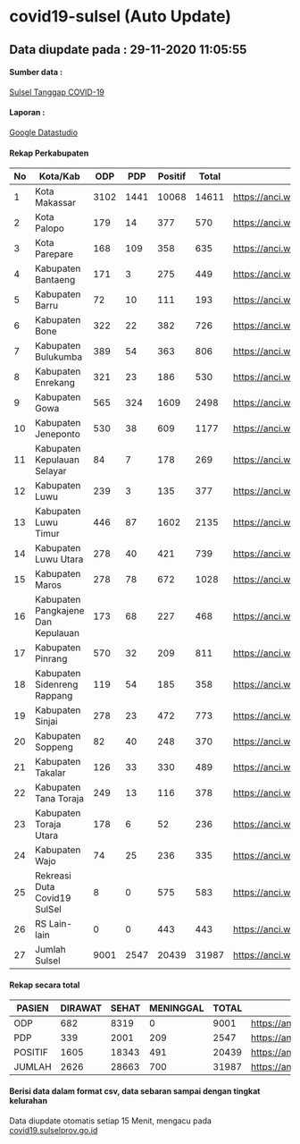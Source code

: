 
# covid19-sulsel (Auto Update)

## Data diupdate pada : 29-11-2020 11:05:55

#### Sumber data :
[Sulsel Tanggap COVID-19](https://covid19.sulselprov.go.id)

#### Laporan :
[Google Datastudio](https://datastudio.google.com/s/jythWGc1j4w)

#### Rekap Perkabupaten 
|No|Kota/Kab|ODP|PDP|Positif|Total|Link|
| --- | --- | --- | --- | --- | --- | --- |
|1|Kota Makassar|3102|1441|10068|14611|https://anci.web.id/cor/kota_makassar|
|2|Kota Palopo|179|14|377|570|https://anci.web.id/cor/kota_palopo|
|3|Kota Parepare|168|109|358|635|https://anci.web.id/cor/kota_parepare|
|4|Kabupaten Bantaeng|171|3|275|449|https://anci.web.id/cor/kabupaten_bantaeng|
|5|Kabupaten Barru|72|10|111|193|https://anci.web.id/cor/kabupaten_barru|
|6|Kabupaten Bone|322|22|382|726|https://anci.web.id/cor/kabupaten_bone|
|7|Kabupaten Bulukumba|389|54|363|806|https://anci.web.id/cor/kabupaten_bulukumba|
|8|Kabupaten Enrekang|321|23|186|530|https://anci.web.id/cor/kabupaten_enrekang|
|9|Kabupaten Gowa|565|324|1609|2498|https://anci.web.id/cor/kabupaten_gowa|
|10|Kabupaten Jeneponto|530|38|609|1177|https://anci.web.id/cor/kabupaten_jeneponto|
|11|Kabupaten Kepulauan Selayar|84|7|178|269|https://anci.web.id/cor/kabupaten_kepulauan_selayar|
|12|Kabupaten Luwu|239|3|135|377|https://anci.web.id/cor/kabupaten_luwu|
|13|Kabupaten Luwu Timur|446|87|1602|2135|https://anci.web.id/cor/kabupaten_luwu_timur|
|14|Kabupaten Luwu Utara|278|40|421|739|https://anci.web.id/cor/kabupaten_luwu_utara|
|15|Kabupaten Maros|278|78|672|1028|https://anci.web.id/cor/kabupaten_maros|
|16|Kabupaten Pangkajene Dan Kepulauan|173|68|227|468|https://anci.web.id/cor/kabupaten_pangkajene_dan_kepulauan|
|17|Kabupaten Pinrang|570|32|209|811|https://anci.web.id/cor/kabupaten_pinrang|
|18|Kabupaten Sidenreng Rappang|119|54|185|358|https://anci.web.id/cor/kabupaten_sidenreng_rappang|
|19|Kabupaten Sinjai|278|23|472|773|https://anci.web.id/cor/kabupaten_sinjai|
|20|Kabupaten Soppeng|82|40|248|370|https://anci.web.id/cor/kabupaten_soppeng|
|21|Kabupaten Takalar|126|33|330|489|https://anci.web.id/cor/kabupaten_takalar|
|22|Kabupaten Tana Toraja|249|13|116|378|https://anci.web.id/cor/kabupaten_tana_toraja|
|23|Kabupaten Toraja Utara|178|6|52|236|https://anci.web.id/cor/kabupaten_toraja_utara|
|24|Kabupaten Wajo|74|25|236|335|https://anci.web.id/cor/kabupaten_wajo|
|25|Rekreasi Duta Covid19 SulSel|8|0|575|583|https://anci.web.id/cor/rekreasi_duta_covid19_sulsel|
|26|RS Lain-lain|0|0|443|443|https://anci.web.id/cor/rs_lain-lain|
|27|Jumlah Sulsel|9001|2547|20439|31987|https://anci.web.id/cor/jumlah_sulsel|

#### Rekap secara total

| PASIEN | DIRAWAT | SEHAT | MENINGGAL | TOTAL | LINK |
| ---- | -------- | ---- | ---- |  ---- | ---- |
| ODP | 682 | 8319 | 0 | 9001 | https://anci.web.id/cor/odp_detail.html |
| PDP | 339 | 2001 | 209 | 2547 | https://anci.web.id/cor/pdp_detail.html |
| POSITIF | 1605 | 18343 | 491 | 20439 | https://anci.web.id/cor/positif_detail.html |
| JUMLAH | 2626 | 28663 | 700 | 31987 | https://anci.web.id/cor/jumlah_sulsel/ |

 
#### Berisi data dalam format csv, data sebaran sampai dengan tingkat kelurahan

Data diupdate otomatis setiap 15 Menit, mengacu pada [covid19.sulselprov.go.id](https://covid19.sulselprov.go.id)

